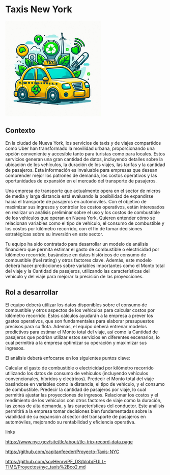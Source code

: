 # Taxis New York

<img src="images/logo_taxi.jpg" width="300" height="300">

## Contexto
En la ciudad de Nueva York, los servicios de taxis y de viajes compartidos como Uber han transformado la movilidad urbana, proporcionando una opción conveniente y accesible tanto para turistas como para locales. Estos servicios generan una gran cantidad de datos, incluyendo detalles sobre la ubicación de los vehículos, la duración de los viajes, las tarifas y la cantidad de pasajeros. Esta información es invaluable para empresas que desean comprender mejor los patrones de demanda, los costos operativos y las oportunidades de expansión en el mercado del transporte de pasajeros.

Una empresa de transporte que actualmente opera en el sector de micros de media y larga distancia está evaluando la posibilidad de expandirse hacia el transporte de pasajeros en automóviles. Con el objetivo de maximizar sus ingresos y controlar los costos operativos, están interesados en realizar un análisis preliminar sobre el uso y los costos de combustible de los vehículos que operan en Nueva York. Quieren entender cómo se relacionan variables como el tipo de vehículo, el consumo de combustible y los costos por kilómetro recorrido, con el fin de tomar decisiones estratégicas sobre su inversión en este sector.

Tu equipo ha sido contratado para desarrollar un modelo de análisis financiero que permita estimar el gasto de combustible o electricidad por kilómetro recorrido, basándose en datos históricos de consumo de combustible (fuel rating) y otros factores clave. Además, este modelo deberá hacer predicciones sobre variables importantes como el Monto total del viaje y la Cantidad de pasajeros, utilizando las características del vehículo y del viaje para mejorar la precisión de las proyecciones.

## Rol a desarrollar
El equipo deberá utilizar los datos disponibles sobre el consumo de combustible y otros aspectos de los vehículos para calcular costos por kilómetro recorrido. Estos cálculos ayudarán a la empresa a prever los gastos operativos, que son fundamentales para elaborar presupuestos precisos para su flota. Además, el equipo deberá entrenar modelos predictivos para estimar el Monto total del viaje, así como la Cantidad de pasajeros que podrían utilizar estos servicios en diferentes escenarios, lo cual permitirá a la empresa optimizar su operación y maximizar sus ingresos.

El análisis deberá enfocarse en los siguientes puntos clave:

Calcular el gasto de combustible o electricidad por kilómetro recorrido utilizando los datos de consumo de vehículos (incluyendo vehículos convencionales, híbridos y eléctricos).
Predecir el Monto total del viaje basándose en variables como la distancia, el tipo de vehículo, y el consumo de combustible.
Predecir la cantidad de pasajeros por viaje, lo cual permitirá ajustar las proyecciones de ingresos.
Relacionar los costos y el rendimiento de los vehículos con otros factores de viaje como la duración, las zonas de alta demanda, y las características del conductor.
Este análisis permitirá a la empresa tomar decisiones bien fundamentadas sobre la viabilidad de su expansión al sector del transporte de pasajeros en automóviles, mejorando su rentabilidad y eficiencia operativa.




links

https://www.nyc.gov/site/tlc/about/tlc-trip-record-data.page

https://github.com/capitanfeeder/Proyecto-Taxis-NYC

https://github.com/soyHenry/PF_DS/blob/FULL-TIME/Proyectos/nyc_taxis%2Bco2.md